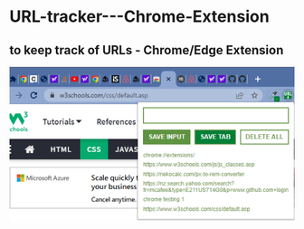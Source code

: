 # URL-tracker---Chrome-Extension

## to keep track of URLs - Chrome/Edge Extension

![img](./URL%20tracker-Chrome%20Extension.png)
